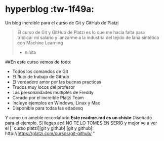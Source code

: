 # hyperblog :tw-1f49a:
Un blog increible para el curso de Git y GitHub de Platzi
>El curso de Git y GitHub de Platzi es lo que me  hacia falta para triplicar mi salario y lanzarme a la industria del tejido de lana sintética con Machine Learning 
> - niñita

##En este curso vemos de todo:
* Todos los comandos de Git
* El flujo de trabajo de Github
* El verdadero amor por las buenas practicas
* Trucos muy locos del profesor
* Las presonalidades múltiples de Freddy
* Creado por el increible Platzi Team
* Incluye ejemplos en Windows, Linux y Mac
* Disponible para todas las edadesq

Y como un ameble recordatorio **Este readme.md es un chiste** Diseñado para el ejemplo. Si llegas acá NO TE LO TOMES EN SERIO y mejor ve a ver  el  [¨curso platzi][git y github]
[git y github]: http://https://platzi.com/cursos/git-github/ "
